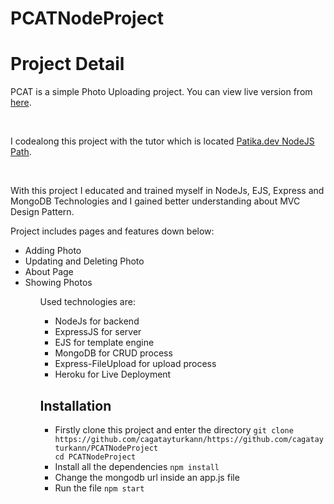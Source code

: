 # PCATNodeProject

<h1>Project Detail</h1>
<div>
<p>PCAT is a simple Photo Uploading project. You can view live version from <a href="http://pcat-nodejs-application.herokuapp.com/">here</a>.</p><br>
<p>I codealong this project with the tutor which is located <a href="https://app.patika.dev/moduller/nodejs">Patika.dev NodeJS Path</a>.</p><br>
<p>With this project I educated and trained myself in NodeJs, EJS, Express and MongoDB Technologies and I gained better understanding about MVC Design Pattern.</p>
</div>

<div>
<p>Project includes pages and features down below:</p>
<ul>
<li>Adding Photo</li>
<li>Updating and Deleting Photo</li>
<li>About Page</li>
<li>Showing Photos</li>
<ul>
<p>Used technologies are:</p>
<ul>
<li>NodeJs for backend</li>
<li>ExpressJS for server</li>
<li>EJS for template engine</li>
<li>MongoDB for CRUD process</li>
<li>Express-FileUpload for upload process</li>
<li>Heroku for Live Deployment</li>
</ul>

<h2>Installation</h2>
<ul>
<li>Firstly clone this project and enter the directory
<code>git clone https://github.com/cagatayturkann/https://github.com/cagatayturkann/PCATNodeProject<br>cd PCATNodeProject</code></li>
<li>Install all the dependencies
<code>npm install</code></li>
<li>Change the mongodb url inside an app.js file</li>
<li>Run the file
<code>npm start</code></li>
</ul>


